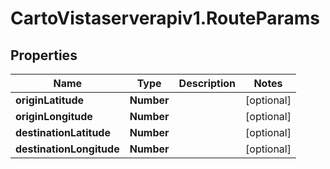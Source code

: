 # CartoVistaserverapiv1.RouteParams

## Properties
Name | Type | Description | Notes
------------ | ------------- | ------------- | -------------
**originLatitude** | **Number** |  | [optional] 
**originLongitude** | **Number** |  | [optional] 
**destinationLatitude** | **Number** |  | [optional] 
**destinationLongitude** | **Number** |  | [optional] 


